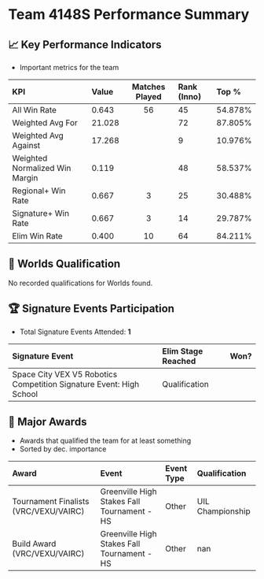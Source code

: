 # Team 4148S Performance Summary

## 📈 Key Performance Indicators
- Important metrics for the team

| KPI | Value | Matches Played | Rank (Inno) | Top % |
|:---|:-----|:--------------:|:----|:-----|
| All Win Rate | 0.643 | 56 | 45 | 54.878% |
| Weighted Avg For | 21.028 |  | 72 | 87.805% |
| Weighted Avg Against | 17.268 |  | 9 | 10.976% |
| Weighted Normalized Win Margin | 0.119 |  | 48 | 58.537% |
| Regional+ Win Rate | 0.667 | 3 | 25 | 30.488% |
| Signature+ Win Rate | 0.667 | 3 | 14 | 29.787% |
| Elim Win Rate | 0.400 | 10 | 64 | 84.211% |


## 🎯 Worlds Qualification
No recorded qualifications for Worlds found.

## 🏆 Signature Events Participation
- Total Signature Events Attended: **1**

| Signature Event | Elim Stage Reached | Won? |
|:----------------|:-------------------|:----|
| Space City VEX V5 Robotics Competition Signature Event: High School | Qualification |  |


## 🥇 Major Awards
- Awards that qualified the team for at least something
- Sorted by dec. importance

| Award | Event | Event Type | Qualification |
|:------|:------|:-----------|:--------------|
| Tournament Finalists (VRC/VEXU/VAIRC) | Greenville High Stakes Fall Tournament - HS | Other | UIL Championship |
| Build Award (VRC/VEXU/VAIRC) | Greenville High Stakes Fall Tournament - HS | Other | nan |

